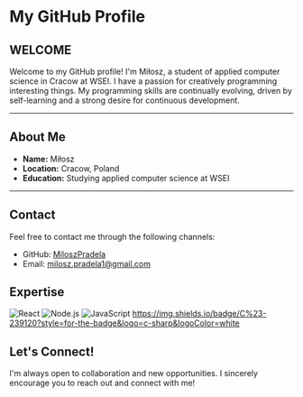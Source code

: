 # My GitHub Profile

## WELCOME
Welcome to my GitHub profile! I'm Miłosz, a student of applied computer science in Cracow at WSEI. I have a passion for creatively programming interesting things. My programming skills are continually evolving, driven by self-learning and a strong desire for continuous development.

---

## About Me
- **Name:** Miłosz
- **Location:** Cracow, Poland
- **Education:** Studying applied computer science at WSEI

---

## Contact
Feel free to contact me through the following channels:
- GitHub: [MiloszPradela](https://github.com/MiloszPradela)
- Email: milosz.pradela1@gmail.com

## Expertise
![React](https://img.shields.io/badge/react%20-%2320232a.svg?&style=for-the-badge&logo=react&logoColor=%2361DAFB)
![Node.js](https://img.shields.io/badge/node.js%20-%2343853D.svg?&style=for-the-badge&logo=node.js&logoColor=white)
![JavaScript](https://img.shields.io/badge/javascript%20-%CCCCCC.svg?&style=for-the-badge&logo=javascript&logoColor=%FFFF00)
https://img.shields.io/badge/C%23-239120?style=for-the-badge&logo=c-sharp&logoColor=white



## Let's Connect!
I'm always open to collaboration and new opportunities. I sincerely encourage you to reach out and connect with me!
